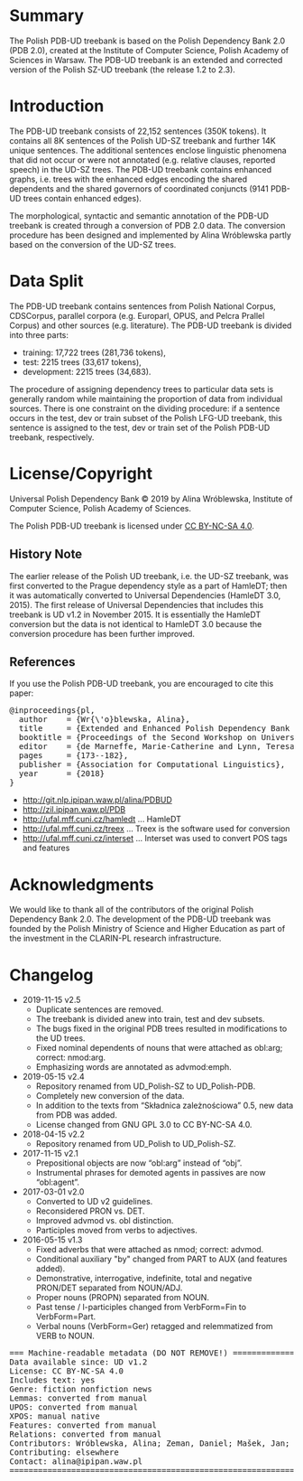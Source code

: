 # Summary

The Polish PDB-UD treebank is based on the Polish Dependency Bank 2.0 (PDB 2.0), created at the Institute of Computer Science, Polish Academy of Sciences in Warsaw. The PDB-UD treebank is an extended and corrected version of the Polish SZ-UD treebank (the release 1.2 to 2.3).


# Introduction

The PDB-UD treebank consists of 22,152 sentences (350K tokens). It contains all 8K sentences of the Polish UD-SZ treebank and further 14K unique sentences. The additional sentences enclose linguistic phenomena that did not occur or were not annotated (e.g. relative clauses, reported speech) in the UD-SZ trees. The PDB-UD treebank contains enhanced graphs, i.e. trees with the enhanced edges encoding the shared dependents and the shared governors of coordinated conjuncts (9141 PDB-UD trees contain enhanced edges).

The morphological, syntactic and semantic annotation of the PDB-UD treebank is created through a conversion of PDB 2.0 data. The conversion procedure has been designed and implemented by Alina Wróblewska partly based on the conversion of the UD-SZ trees.

# Data Split

The PDB-UD treebank contains sentences from Polish National Corpus, CDSCorpus, parallel corpora (e.g. Europarl, OPUS, and Pelcra Prallel Corpus) and other sources (e.g. literature). The PDB-UD treebank is divided into three parts:

* training: 17,722 trees (281,736 tokens),
* test: 2215 trees (33,617 tokens),
* development: 2215 trees (34,683).

The procedure of assigning dependency trees to particular data sets is generally random while maintaining the proportion of data from individual sources. There is one constraint on the dividing procedure: if a sentence occurs in the test, dev or train subset of the Polish LFG-UD treebank, this sentence is assigned to the test, dev or train set of the Polish PDB-UD treebank, respectively.

# License/Copyright

Universal Polish Dependency Bank © 2019 by Alina Wróblewska, Institute of Computer Science, Polish Academy of Sciences.

The Polish PDB-UD treebank is licensed under [CC BY-NC-SA 4.0](http://creativecommons.org/licenses/by-nc-sa/4.0/).


## History Note

The earlier release of the Polish UD treebank, i.e. the UD-SZ treebank, was first converted to the Prague dependency style as a part of HamleDT;
then it was automatically converted to Universal Dependencies (HamleDT 3.0, 2015). The first
release of Universal Dependencies that includes this treebank is UD v1.2 in November 2015. It is
essentially the HamleDT conversion but the data is not identical to HamleDT 3.0 because the
conversion procedure has been further improved.

## References

If you use the Polish PDB-UD treebank, you are encouraged to cite this paper:

<pre>
@inproceedings{pl,
  author    = {Wr{\'o}blewska, Alina},
  title     = {Extended and Enhanced Polish Dependency Bank in Universal Dependencies Format},
  booktitle = {Proceedings of the Second Workshop on Universal Dependencies (UDW 2018)},
  editor    = {de Marneffe, Marie-Catherine and Lynn, Teresa and Schuster, Sebastian},
  pages     = {173--182},
  publisher = {Association for Computational Linguistics},
  year      = {2018}
}
</pre>

* http://git.nlp.ipipan.waw.pl/alina/PDBUD
* http://zil.ipipan.waw.pl/PDB
* http://ufal.mff.cuni.cz/hamledt ... HamleDT
* http://ufal.mff.cuni.cz/treex ... Treex is the software used for conversion
* http://ufal.mff.cuni.cz/interset ... Interset was used to convert POS tags and features

# Acknowledgments

We would like to thank all of the contributors of the original Polish Dependency Bank 2.0. The development of the PDB-UD treebank was founded by the Polish Ministry of Science and Higher Education as part of the investment in the CLARIN-PL research infrastructure.


# Changelog

* 2019-11-15 v2.5
  * Duplicate sentences are removed.
  * The treebank is divided anew into train, test and dev subsets.
  * The bugs fixed in the original PDB trees resulted in modifications to the UD trees.
  * Fixed nominal dependents of nouns that were attached as obl:arg; correct: nmod:arg.
  * Emphasizing words are annotated as advmod:emph.
* 2019-05-15 v2.4
  * Repository renamed from UD_Polish-SZ to UD_Polish-PDB.
  * Completely new conversion of the data.
  * In addition to the texts from “Składnica zależnościowa” 0.5, new data from PDB was added.
  * License changed from GNU GPL 3.0 to CC BY-NC-SA 4.0.
* 2018-04-15 v2.2
  * Repository renamed from UD_Polish to UD_Polish-SZ.
* 2017-11-15 v2.1
  * Prepositional objects are now “obl:arg” instead of “obj”.
  * Instrumental phrases for demoted agents in passives are now “obl:agent”.
* 2017-03-01 v2.0
  * Converted to UD v2 guidelines.
  * Reconsidered PRON vs. DET.
  * Improved advmod vs. obl distinction.
  * Participles moved from verbs to adjectives.
* 2016-05-15 v1.3
  * Fixed adverbs that were attached as nmod; correct: advmod.
  * Conditional auxiliary "by" changed from PART to AUX (and features added).
  * Demonstrative, interrogative, indefinite, total and negative PRON/DET separated from NOUN/ADJ.
  * Proper nouns (PROPN) separated from NOUN.
  * Past tense / l-participles changed from VerbForm=Fin to VerbForm=Part.
  * Verbal nouns (VerbForm=Ger) retagged and relemmatized from VERB to NOUN.


<pre>
=== Machine-readable metadata (DO NOT REMOVE!) ================================
Data available since: UD v1.2
License: CC BY-NC-SA 4.0
Includes text: yes
Genre: fiction nonfiction news
Lemmas: converted from manual
UPOS: converted from manual
XPOS: manual native
Features: converted from manual
Relations: converted from manual
Contributors: Wróblewska, Alina; Zeman, Daniel; Mašek, Jan; Rosa, Rudolf
Contributing: elsewhere
Contact: alina@ipipan.waw.pl
===============================================================================
</pre>
